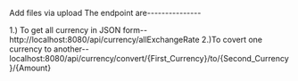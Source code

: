 Add files via upload
The endpoint are---------------

1.) To get all currency in JSON form--http://localhost:8080/api/currency/allExchangeRate
2.)To covert one currency to another--localhost:8080/api/currency/convert/{First_Currency}/to/{Second_Currency}/{Amount}
